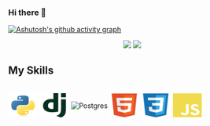 ### Hi there 👋


[![Ashutosh's github activity graph](https://github-readme-activity-graph.cyclic.app/graph?username=Thiagoa-Lima&bg_color=141414&color=d8d8d8&line=ea8304&point=d8d8d8&area=false&hide_border=true)](https://github.com/ashutosh00710/github-readme-activity-graph)


<div align="center">
    <img height="150em" src="https://github-readme-stats.vercel.app/api?username=thiagoa-lima&show_icons=true&theme=dark"/>
    <img height="150em" src="https://streak-stats.demolab.com/?user=thiagoa-lima&theme=dark" />
</div>

<h2 align="left">My Skills</h2>
<div style="display: inline_block"><br>
  <img align="center" alt="Python" height="50" width="60" src="https://raw.githubusercontent.com/devicons/devicon/master/icons/python/python-original.svg">  
  <img align="center" alt="JS" height="50" width="60" src="https://raw.githubusercontent.com/devicons/devicon/master/icons/django/django-plain.svg">
  <img align="center" alt="Postgres" height="50" width="60" src="https://cdn.jsdelivr.net/gh/devicons/devicon/icons/postgresql/postgresql-original.svg"/> 
  <img align="center" alt="HTML" height="50" width="60" src="https://raw.githubusercontent.com/devicons/devicon/master/icons/html5/html5-original.svg">
  <img align="center" alt="CSS" height="50" width="60" src="https://raw.githubusercontent.com/devicons/devicon/master/icons/css3/css3-original.svg">
  <img align="center" alt="JS" height="50" width="60" src="https://raw.githubusercontent.com/devicons/devicon/master/icons/javascript/javascript-plain.svg"> 
</div>
